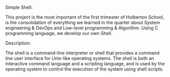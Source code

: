 Simple Shell:

This project is the most important of the first trimester of Holberton School, is the consolidation of everything we learned in the quarter about System engineering & DevOps and Low-level programming & Algorithm. Using C programming language, we develop our own Shell.

Description:

The shell is a command-line interpreter or shell that provides a command line user interface for Unix-like operating systems. The shell is both an interactive command language and a scripting language, and is used by the operating system to control the execution of the system using shell scripts.



